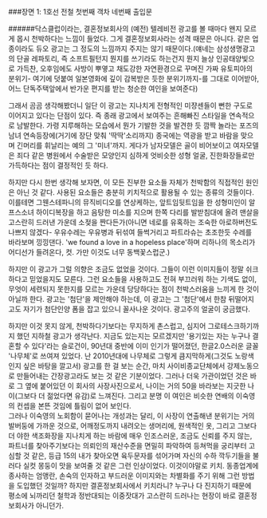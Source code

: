 ###장면 1:  1호선 전철 첫번째 객차 네번째 출입문

######닥스클럽이라는, 결혼정보회사의 (예전) 텔레비전 광고를 볼 때마다 왠지 모르게 몹시 천박하다는 느낌이 들었다. 그게 결혼정보회사라는 성격 때문은 아니다. 같은 업종이라도 듀오 광고는 그 정도의 느낌까지 주지는 않기 때문이다.(얘네는 삼성생명광고의 단골 레파토리, 즉 소프트필턴지 뭔지를 쓰기라도 하는건지 뭔지 늘상 인공태양빛으로 가득찬, 오후임에도 사방이 뿌옇고 채도강한 자연환경으로 꾸며진 가짜 유토피아의 분위기- 여기에 덧붙여 일본영화에 깊이 감복받은 듯한 분위기까지-를 그대로 이어받아, 어느 단독주택앞에서 반가운 편지를 받는 청순한 여인을 보여준다)  

그래서 곰곰 생각해봤더니 일단 이 광고는 지나치게 전형적인 미쟝센들이 뻔한 구도로 이어지고 있다는 단점이 있다. 즉 종래 광고에서 보여주는 흔해빠진 스타일을 연속적으로 남발한다. 가령 지루해하는 모습에서 뭔가 기발한 것을 발견한 듯 깜짝 놀라는 포즈의 남녀 연속등장에(거기에 장단 맞춰 '딱딱'소리까지) 종국에는 역광을 받고 바람을 맞으며 긴머리를 휘날리는 예의 그 '미녀'까지. 게다가 남자모델은 골이 비어보이고 여자모델은 죄다 같은 병원에서 수술받은 모양인지 심하게 엇비슷한 성형 얼굴, 진한화장들로만 가득하다는 점이 결정적인 듯 하다. 

하지만 다시 한번 생각해 보자면, 이 모든 진부한 요소들 자체가 천박함의 직접적인 원인은 아닌 것 같다. 사용된 요소들은 충분히 키치적으로 활용될 수 있는 종류의 것들이다. 이를테면 그웬스테파니의 뮤직비디오를 연상케하는, 앞트임뒷트임을 한 성형미인이 알프스소녀 하이디복장을 하고 음탕한 미소를 지으며 한쪽 다리를 발받침대에 올려 맨살을 고스란히 드러낸 가운데 소젖을 짠다든가(아니면 네로를 유혹하는 조숙한 아로하버전도 나쁘지 않겠다-  우유수레는 우유병과 뒤섞여 들썩거리고 파트라슈는 초조한듯 수레를 바라보며 낑낑댄다. 'we found a love in a hopeless place'하며 리하나의 목소리가 어디선가 들려온다, 컷. 가만 이것도 너무 동백꽃스럽군.)  

하지만 이 광고가 그럴 의향은 조금도 없었을 것이다. 그들이 이런 이미지들이 정말 쉬크하다고 믿었을지도 모른다. 그런 요소들을 사용하고도 전혀 부끄러워 하는 기색도 없이, 무엇이 세련되지 못한지를 모르는 가운데 당당하다는 점이 천박스러움을 느끼게 한 것이 아닐까 한다. 광고는 '첨단'을 제안해야 하는데, 이 광고는 그 '첨단'에서 한참 뒤떨어지고도 자기가 첨단인양 폼을 잡고 있으니 꼴사나운 것이다. 광고주의 얼굴이 궁금했다.   

하지만 이것 못지 않게, 천박하다기보다는 무지하게 촌스럽고, 심지어 그로테스크하기까지 했던 지하철 광고가 생각난다. 지금도 있는지는 모르겠지만 '용기있는 자는 누구나 결혼할 수 있다'라는 슬로건이, 90년대 중반에 이미 인기가 떨어졌던, 한글2.0스러운 글꼴 '나무체'로 쓰여져 있었다. 난 2010년대에 나무체로 그렇게 큼지막하게(그것도 노랑색인지 싶은 바탕을 깔고서) 광고를 한 걸 보는 순간, 마치 사이비종교단체에서 강제노동으로 만들어내는 간장광고라도 보는 것 같은 기분이었다. 그러나 더욱 가관이었던 것은 바로 그 옆에 붙어있던 이 회사의 사장사진으로서, 나이는 거의 50을 바라보는 지긋한 나이(그보다 더 젊었다면 유감)로 느껴진다. 그리고 분명 이 여인은 비슷한 연배의 이숙영의 컨셉을 본뜬 것임에 틀림이 없어 보인다.   
그러나 이숙영의 노회함이 묻어나는 개성과는 달리, 이 사장이 연출해낸 분위기는 거의 발버둥에 가까운 것으로, 어깨정도까지 내려오는 생머리에, 원색적인 옷, 그리고 그보다 더 야한 색조화장을 지나치게 하는 바람에 매우 인조스러운, 조금도 신뢰를 주지 않는, 파트너를 찾아주기보다는 의뢰인의 재산수준을 면밀히 파악하여 등쳐먹을 궁리부터 고심할 것 같은, 등급 15의 내가 찾아오면 육두문자를 섞어가며 자신의 수하 깍두기들을 불러다 실컷 몽둥이 맛을 보여줄 것 같은 그런 인상이었다. 이것이야말로 키치. 동종업계에 종사하는 엄앵란, 손숙의 인자하고 부드러운 이미지와는 차별화를 주기 위해 그런 방법을 도입했던 것일까? 하지만 결혼정보회사에서 키치라니? 누구나 다 진지하기 때문에 평소에 뇌까리던 철학과 정반대되는 이중잣대가 고스란히 드러나는 현장이 바로 결혼정보회사가 아니던가.
